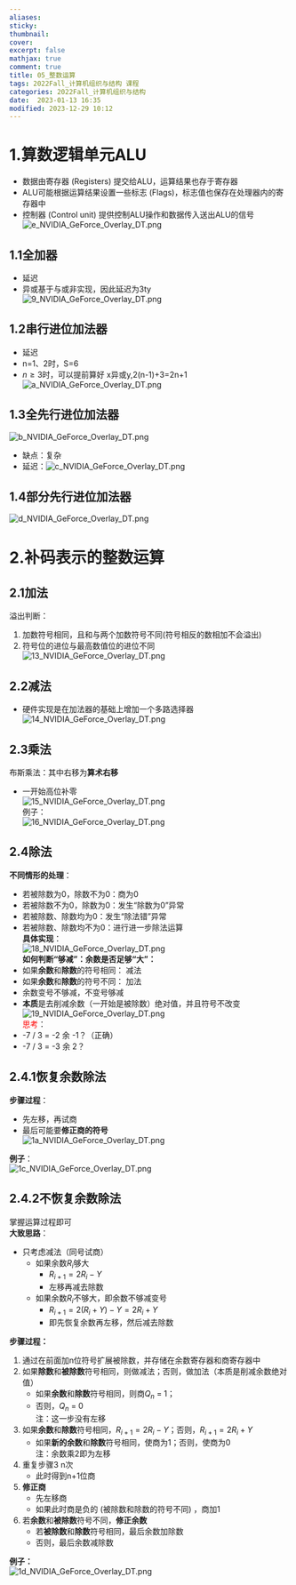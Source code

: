 ```yaml
---
aliases: 
sticky:
thumbnail:
cover: 
excerpt: false
mathjax: true
comment: true
title: 05_整数运算
tags: 2022Fall_计算机组织与结构 课程
categories: 2022Fall_计算机组织与结构
date:  2023-01-13 16:35
modified: 2023-12-29 10:12
---
```


# 1.算数逻辑单元ALU

- 数据由寄存器 (Registers) 提交给ALU，运算结果也存于寄存器
- ALU可能根据运算结果设置一些标志 (Flags)，标志值也保存在处理器内的寄存器中
- 控制器 (Control unit) 提供控制ALU操作和数据传入送出ALU的信号  
![e_NVIDIA_GeForce_Overlay_DT.png](https://chillcharlie-img.oss-cn-hangzhou.aliyuncs.com/imgae/2023/01/17/d62b3b210f64c1ba8ede3f52f74bb9d5_e_NVIDIA_GeForce_Overlay_DT.png)

## 1.1全加器

- 延迟
- 异或基于与或非实现，因此延迟为3ty  
![9_NVIDIA_GeForce_Overlay_DT.png](https://chillcharlie-img.oss-cn-hangzhou.aliyuncs.com/imgae/2023/01/17/2c43cf647a4901dbeb932fd7f3d6517d_9_NVIDIA_GeForce_Overlay_DT.png)

## 1.2串行进位加法器

- 延迟
- n=1、2时，S=6
- $n \ge 3$时，可以提前算好 x异或y,2(n-1)+3=2n+1  
![a_NVIDIA_GeForce_Overlay_DT.png](https://chillcharlie-img.oss-cn-hangzhou.aliyuncs.com/imgae/2023/01/17/083a9e4366762cb83b39908d796f4cde_a_NVIDIA_GeForce_Overlay_DT.png)

## 1.3全先行进位加法器

![b_NVIDIA_GeForce_Overlay_DT.png](https://chillcharlie-img.oss-cn-hangzhou.aliyuncs.com/imgae/2023/01/17/61ca3b99f2174d3a56dadfc5995b253c_b_NVIDIA_GeForce_Overlay_DT.png)

- 缺点：复杂
- 延迟：![c_NVIDIA_GeForce_Overlay_DT.png](https://chillcharlie-img.oss-cn-hangzhou.aliyuncs.com/imgae/2023/01/17/baca26da49c8eecbc6da5ed2f3a68df2_c_NVIDIA_GeForce_Overlay_DT.png)

## 1.4部分先行进位加法器

![d_NVIDIA_GeForce_Overlay_DT.png](https://chillcharlie-img.oss-cn-hangzhou.aliyuncs.com/imgae/2023/01/17/f6d41b4cf833b2fe9d5c9f1c9bc96fb4_d_NVIDIA_GeForce_Overlay_DT.png)

# 2.补码表示的整数运算

## 2.1加法

溢出判断：

1. 加数符号相同，且和与两个加数符号不同(符号相反的数相加不会溢出)
2. 符号位的进位与最高数值位的进位不同  
![13_NVIDIA_GeForce_Overlay_DT.png](https://chillcharlie-img.oss-cn-hangzhou.aliyuncs.com/imgae/2023/01/18/0a8c2f291917cc77598377fd719236b8_13_NVIDIA_GeForce_Overlay_DT.png)

## 2.2减法

- 硬件实现是在加法器的基础上增加一个多路选择器  
![14_NVIDIA_GeForce_Overlay_DT.png](https://chillcharlie-img.oss-cn-hangzhou.aliyuncs.com/imgae/2023/01/18/231a49362aa813a244136247ed839d93_14_NVIDIA_GeForce_Overlay_DT.png)

## 2.3乘法

布斯乘法：其中右移为**算术右移**

- 一开始高位补零  
![15_NVIDIA_GeForce_Overlay_DT.png](https://chillcharlie-img.oss-cn-hangzhou.aliyuncs.com/imgae/2023/01/18/f27b3229f47f3d0708e70868be93d508_15_NVIDIA_GeForce_Overlay_DT.png)  
例子：  
![16_NVIDIA_GeForce_Overlay_DT.png](https://chillcharlie-img.oss-cn-hangzhou.aliyuncs.com/imgae/2023/01/18/a18ee1136e0e5c7c58beb45646efa6ec_16_NVIDIA_GeForce_Overlay_DT.png)

## 2.4除法

**不同情形的处理**：

- 若被除数为0，除数不为0：商为0
- 若被除数不为0，除数为0：发生“除数为0”异常
- 若被除数、除数均为0：发生“除法错”异常
- 若被除数、除数均不为0：进行进一步除法运算  
**具体实现**：  
![18_NVIDIA_GeForce_Overlay_DT.png](https://chillcharlie-img.oss-cn-hangzhou.aliyuncs.com/imgae/2023/01/18/4dae944d2d83263875a0565df0b6ece8_18_NVIDIA_GeForce_Overlay_DT.png)  
**如何判断“够减”：余数是否足够“大”：**
- 如果**余数**和**除数**的符号相同： 减法
- 如果**余数**和**除数**的符号不同： 加法
- 余数变号不够减，不变号够减
- **本质**是去削减余数（一开始是被除数）绝对值，并且符号不改变  
![19_NVIDIA_GeForce_Overlay_DT.png](https://chillcharlie-img.oss-cn-hangzhou.aliyuncs.com/imgae/2023/01/18/94ceb7def080bb954ea470b40f1cc2d4_19_NVIDIA_GeForce_Overlay_DT.png)  
<font color="#ff0000">思考</font>：
- -7 / 3 = -2 余 -1？（正确）
- -7 / 3 = -3 余 2？

## 2.4.1恢复余数除法

**步骤过程**：

- 先左移，再试商
- 最后可能要**修正商的符号**  
![1a_NVIDIA_GeForce_Overlay_DT.png](https://chillcharlie-img.oss-cn-hangzhou.aliyuncs.com/imgae/2023/01/18/06bd52e93cf1ddaa84919958c7ca64cf_1a_NVIDIA_GeForce_Overlay_DT.png)

**例子**：  
![1c_NVIDIA_GeForce_Overlay_DT.png](https://chillcharlie-img.oss-cn-hangzhou.aliyuncs.com/imgae/2023/01/18/e2c6d99181db1000760ece6b136c0492_1c_NVIDIA_GeForce_Overlay_DT.png)

## 2.4.2不恢复余数除法

掌握运算过程即可  
**大致思路**：

- 只考虑减法（同号试商）
	- 如果余数$R_i$够大
		- $R_{i+1}=2R_{i}-Y$
		- 左移再减去除数
	- 如果余数$R_i$不够大，即余数不够减变号
		- $R_{i+1}=2(R_i + Y) - Y=2R_i +Y$ 
		- 即先恢复余数再左移，然后减去除数

**步骤过程：**

1. 通过在前面加n位符号扩展被除数，并存储在余数寄存器和商寄存器中
2. 如果**除数**和**被除数**符号相同，则做减法；否则，做加法（本质是削减余数绝对值）
	- 如果**余数**和**除数**符号相同，则商$Q_n$ = 1；
	- 否则，$Q_n$ = 0  
	 注：这一步没有左移
3. 如果**余数**和**除数**符号相同，$R_{i+1}=2R_i-Y$；否则，$R_{i+1}=2R_i+Y$
	- 如果**新的余数**和**除数**符号相同，使商为1；否则，使商为0  
	注：余数乘2即为左移
4. 重复步骤3 n次
	- 此时得到n+1位商
5. **修正商**
	- 先左移商
	- 如果此时商是负的 (被除数和除数的符号不同) ，商加1
6. 若**余数**和**被除数**符号不同，**修正余数**
	- 若**被除数**和**除数**符号相同，最后余数加除数
	- 否则，最后余数减除数

**例子：**  
![1d_NVIDIA_GeForce_Overlay_DT.png](https://chillcharlie-img.oss-cn-hangzhou.aliyuncs.com/imgae/2023/01/18/6331fe8d000d476edde0b7fae928ea66_1d_NVIDIA_GeForce_Overlay_DT.png)
